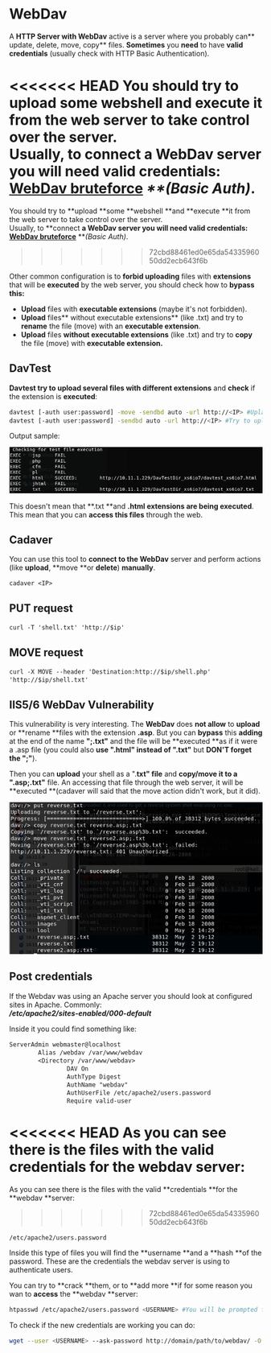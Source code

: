 # WebDav

A **HTTP Server with WebDav** active is a server where you probably can** update, delete, move, copy** files. **Sometimes** you **need** to have **valid credentials** (usually check with HTTP Basic Authentication).

<<<<<<< HEAD
You should try to **upload** some **webshell** and **execute** it from the web server to take control over the server.  
Usually, to **connect** a WebDav server you will need valid **credentials**: [**WebDav bruteforce**](../../brute-force.md#http-basic-auth) _\*\*\(Basic Auth\)_.
=======
You should try to **upload **some **webshell **and **execute **it from the web server to take control over the server.\
Usually, to **connect **a WebDav server you will need valid **credentials**: [**WebDav bruteforce**](../../brute-force.md#http-basic-auth)** **_(Basic Auth)_.
>>>>>>> 72cbd88461ed0e65da5433596050dd2ecb643f6b

Other common configuration is to **forbid uploading** files with **extensions** that will be **executed** by the web server, you should check how to **bypass this:**

* **Upload** files with **executable extensions** (maybe it's not forbidden).
* **Upload** files** without executable extensions** (like .txt) and try to **rename** the file (move) with an **executable extension**.
* **Upload** files **without executable extensions** (like .txt) and try to **copy** the file (move) with **executable extension.**

## DavTest

**Davtest **try to** upload several files with different extensions** and **check** if the extension is **executed**:

```bash
davtest [-auth user:password] -move -sendbd auto -url http://<IP> #Uplaod .txt files and try to move it to other extensions
davtest [-auth user:password] -sendbd auto -url http://<IP> #Try to upload every extension
```

Output sample:

![](<../../.gitbook/assets/image (19).png>)

This doesn't mean that **.txt **and **.html extensions are being executed**. This mean that you can **access this files** through the web.

## Cadaver

You can use this tool to **connect to the WebDav** server and perform actions (like **upload**, **move **or **delete**) **manually**.

```
cadaver <IP>
```

## PUT request

```
curl -T 'shell.txt' 'http://$ip'
```

## MOVE request

```
curl -X MOVE --header 'Destination:http://$ip/shell.php' 'http://$ip/shell.txt'
```

## IIS5/6 WebDav Vulnerability

This vulnerability is very interesting. The **WebDav** does **not allow** to **upload** or **rename **files with the extension **.asp**. But you can **bypass** this **adding** at the end of the name **";.txt"** and the file will be **executed **as if it were a .asp file (you could also **use ".html" instead of ".txt"** but **DON'T forget the ";"**).

Then you can **upload** your shell as a ".**txt" file** and **copy/move it to a ".asp;.txt"** file. An accessing that file through the web server, it will be **executed **(cadaver will said that the move action didn't work, but it did).

![](<../../.gitbook/assets/image (18).png>)

## Post credentials

If the Webdav was using an Apache server you should look at configured sites in Apache. Commonly:\
_**/etc/apache2/sites-enabled/000-default**_

Inside it you could find something like:

```
ServerAdmin webmaster@localhost
        Alias /webdav /var/www/webdav
        <Directory /var/www/webdav>
                DAV On
                AuthType Digest
                AuthName "webdav"
                AuthUserFile /etc/apache2/users.password
                Require valid-user
```

<<<<<<< HEAD
As you can see there is the files with the valid **credentials** for the **webdav** server:
=======
As you can see there is the files with the valid **credentials **for the **webdav **server: 
>>>>>>> 72cbd88461ed0e65da5433596050dd2ecb643f6b

```
/etc/apache2/users.password
```

Inside this type of files you will find the **username **and a **hash **of the password. These are the credentials the webdav server is using to authenticate users.

You can try to **crack **them, or to **add more **if for some reason you wan to **access** the **webdav **server:

```bash
htpasswd /etc/apache2/users.password <USERNAME> #You will be prompted for the password
```

To check if the new credentials are working you can do:

```bash
wget --user <USERNAME> --ask-password http://domain/path/to/webdav/ -O - -q
```
